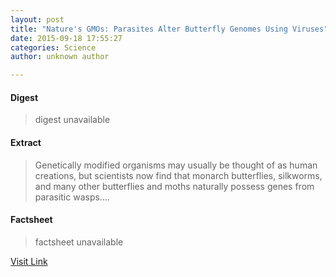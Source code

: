 ```yaml
---
layout: post
title: "Nature's GMOs: Parasites Alter Butterfly Genomes Using Viruses"
date: 2015-09-18 17:55:27
categories: Science
author: unknown author

---
```



#### Digest
>digest unavailable

#### Extract
>Genetically modified organisms may usually be thought of as human creations, but scientists now find that monarch butterflies, silkworms, and many other butterflies and moths naturally possess genes from parasitic wasps....

#### Factsheet
>factsheet unavailable

[Visit Link](http://www.livescience.com/52225-parasites-viruses-genetically-modify-butterflies.html)



